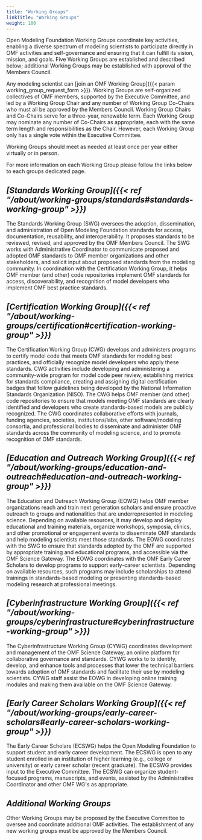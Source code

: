 ```yaml
---
title: "Working Groups"
linkTitle: "Working Groups"
weight: 100
---
```


Open Modeling Foundation Working Groups coordinate key activities, enabling a diverse spectrum of modeling scientists to participate directly in OMF activities and self-governance and ensuring that it can fulfill its vision, mission, and goals. Five Working Groups are established and described below; additional Working Groups may be established with approval of the Members Council.

Any modeling scientist can [join an OMF Working Group]({{< param working_group_request_form >}}). Working Groups are self-organized collectives of OMF members, supported by the Executive Committee, and led by a Working Group Chair and any number of Working Group Co-Chairs who must all be approved by the Members Council. Working Group Chairs and Co-Chairs serve for a three-year, renewable term. Each Working Group may nominate any number of Co-Chairs as appropriate, each with the same term length and responsibilities as the Chair. However, each Working Group only has a single vote within the Executive Committee.

Working Groups should meet as needed at least once per year either virtually or in person.  

For more information on each Working Group please follow the links below to each groups dedicated page.

## *[Standards Working Group]({{< ref "/about/working-groups/standards#standards-working-group" >}})*

The Standards Working Group (SWG) oversees the adoption, dissemination, and administration of Open Modeling Foundation standards for access, documentation, reusability, and interoperability. It proposes standards to be reviewed, revised, and approved by the OMF Members Council. The SWG works with Administrative Coordinator to communicate proposed and adopted OMF standards to OMF member organizations and other stakeholders, and solicit input about proposed standards from the modeling community. In coordination with the Certification Working Group, it helps OMF member (and other) code repositories implement OMF standards for access, discoverability, and recognition of model developers who implement OMF best practice standards.


## *[Certification Working Group]({{< ref "/about/working-groups/certification#certification-working-group" >}})*

The Certification Working Group (CWG) develops and administers programs to certify model code that meets OMF standards for modeling best practices, and officially recognize model developers who apply these standards. CWG activities include developing and administering a community-wide program for model code peer review, establishing metrics for standards compliance, creating and assigning digital certification badges that follow guidelines being developed by the National Information Standards Organization (NISO). The CWG helps OMF member (and other) code repositories to ensure that models meeting OMF standards are clearly identified and developers who create standards-based models are publicly recognized. The CWG coordinates collaborative efforts with journals, funding agencies, societies, institutions/labs, other software/modeling consortia, and professional bodies to disseminate and administer OMF standards across the community of modeling science, and to promote recognition of OMF standards.


## *[Education and Outreach Working Group]({{< ref "/about/working-groups/education-and-outreach#education-and-outreach-working-group" >}})*

The Education and Outreach Working Group (EOWG) helps OMF member organizations reach and train next generation scholars and ensure proactive outreach to groups and nationalities that are underrepresented in modeling science. Depending on available resources, it may develop and deploy educational and training materials, organize workshops, symposia, clinics, and other promotional or engagement events to disseminate OMF standards and help modeling scientists meet those standards. The EOWG coordinates with the SWG to ensure that standards adopted by the OMF are supported by appropriate training and educational programs, and accessible via the OMF Science Gateway. The EOWG coordinates with the OMF Early Career Scholars to develop programs to support early-career scientists. Depending on available resources, such programs may include scholarships to attend trainings in standards-based modeling or presenting standards-based modeling research at professional meetings.


## *[Cyberinfrastructure Working Group]({{< ref "/about/working-groups/cyberinfrastructure#cyberinfrastructure-working-group" >}})*

The Cyberinfrastructure Working Group (CYWG) coordinates development and management of the OMF Science Gateway, an online platform for collaborative governance and standards. CYWG works to to identify, develop, and enhance tools and processes that lower the technical barriers towards adoption of OMF standards and facilitate their use by modeling scientists. CYWG staff assist the EOWG in developing online training modules and making them available on the OMF Science Gateway.


## *[Early Career Scholars Working Group]({{< ref "/about/working-groups/early-career-scholars#early-career-scholars-working-group" >}})*

The Early Career Scholars (ECSWG) helps the Open Modeling Foundation to support student and early career development. The ECSWG is
open to any student enrolled in an institution of higher learning (e.g., college or university) or early career scholar (recent graduate).
The ECSWG provides input to the Executive Committee. The ECSWG can organize student-focused programs, manuscripts, and events, assisted by the Administrative Coordinator and other OMF WG's as appropriate. 


## *Additional Working Groups*

Other Working Groups may be proposed by the Executive Committee to oversee and coordinate additional OMF activities. The establishment of any new working groups must be approved by the Members Council.
